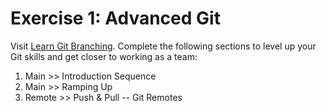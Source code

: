 # Exercise 1: Advanced Git

Visit [Learn Git Branching](https://learngitbranching.js.org/). Complete the following sections to level up your Git skills and get closer to working as a team:

1. Main >> Introduction Sequence
1. Main >> Ramping Up
1. Remote >> Push & Pull -- Git Remotes